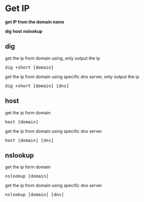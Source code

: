 # Get IP

**get IP from the domain name**

**dig**
**host**
**nslookup**

## dig
get the ip from domain using, only output the ip 
<pre>
dig +short [domain]
</pre>

get the ip from domain using specific dns server, only output the ip 
<pre>
dig +short [domain] [dns]
</pre>


## host
get the ip form domain
<pre>
host [domain]
</pre>

get the ip from domain using specific dns server 
<pre>
host [domain] [dns]
</pre>

## nslookup
get the ip form domain
<pre>
nslookup [domain]
</pre>

get the ip from domain using specific dns server 
<pre>
nslookup [domain] [dns]
</pre>
